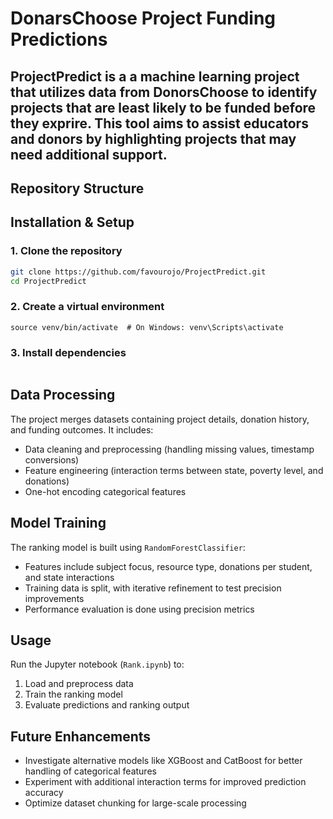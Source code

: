 # DonarsChoose Project Funding Predictions

ProjectPredict is a a machine learning project that utilizes data from DonorsChoose to identify projects that are least likely to be funded before they exprire. This tool aims to assist educators and donors by highlighting projects that may need additional support.
---

## Repository Structure 


## Installation & Setup 

### 1. Clone the repository 
```bash
git clone https://github.com/favourojo/ProjectPredict.git
cd ProjectPredict
```

### 2. Create a virtual environment 
```python3 -m venv venv
source venv/bin/activate  # On Windows: venv\Scripts\activate
```

### 3. Install dependencies
```pip install -r requirements.txt
```

## Data Processing
The project merges datasets containing project details, donation history, and funding outcomes. It includes:
- Data cleaning and preprocessing (handling missing values, timestamp conversions)
- Feature engineering (interaction terms between state, poverty level, and donations)
- One-hot encoding categorical features

## Model Training
The ranking model is built using `RandomForestClassifier`:
- Features include subject focus, resource type, donations per student, and state interactions
- Training data is split, with iterative refinement to test precision improvements
- Performance evaluation is done using precision metrics

## Usage
Run the Jupyter notebook (`Rank.ipynb`) to:
1. Load and preprocess data
2. Train the ranking model
3. Evaluate predictions and ranking output

## Future Enhancements
- Investigate alternative models like XGBoost and CatBoost for better handling of categorical features
- Experiment with additional interaction terms for improved prediction accuracy
- Optimize dataset chunking for large-scale processing






